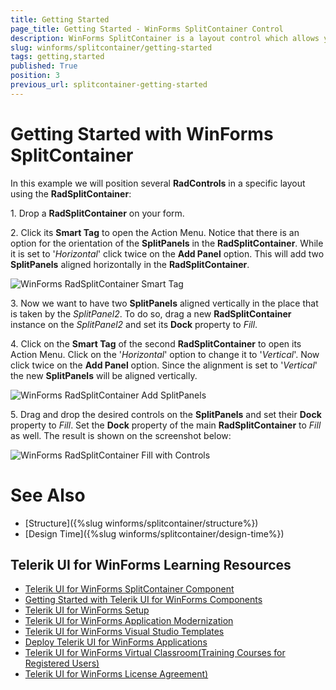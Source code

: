 ```yaml
---
title: Getting Started
page_title: Getting Started - WinForms SplitContainer Control
description: WinForms SplitContainer is a layout control which allows you to add many container panels to a form, separated by splitter(s).
slug: winforms/splitcontainer/getting-started
tags: getting,started
published: True
position: 3
previous_url: splitcontainer-getting-started
---
```


# Getting Started with WinForms SplitContainer

In this example we will position several **RadControls** in a specific layout using the **RadSplitContainer**:

1\. Drop a **RadSplitContainer** on your form.

2\. Click its **Smart Tag** to open the Action Menu. Notice that there is an option for the orientation of the **SplitPanels** in the **RadSplitContainer**. While it is set to '*Horizontal*' click twice on the **Add Panel** option. This will add two **SplitPanels** aligned horizontally in the **RadSplitContainer**.

![WinForms RadSplitContainer Smart Tag](images/splitcontainer-getting-started001.png)

3\. Now we want to have two **SplitPanels** aligned vertically in the place that is taken by the *SplitPanel2*. To do so, drag a new **RadSplitContainer** instance on the *SplitPanel2* and set its **Dock** property to *Fill*.

4\. Click on the **Smart Tag** of the second **RadSplitContainer** to open its Action Menu. Click on the '*Horizontal*' option to change it to '*Vertical*'. Now click twice on the **Add Panel** option. Since the alignment is set to '*Vertical*' the new **SplitPanels** will be aligned vertically.

![WinForms RadSplitContainer Add SplitPanels](images/splitcontainer-getting-started002.png)

5\. Drag and drop the desired controls on the **SplitPanels** and set their **Dock** property to *Fill*. Set the **Dock** property of the main **RadSplitContainer** to *Fill* as well. The result is shown on the screenshot below:

![WinForms RadSplitContainer Fill with Controls](images/splitcontainer-getting-started003.png)

# See Also

* [Structure]({%slug winforms/splitcontainer/structure%})	
* [Design Time]({%slug winforms/splitcontainer/design-time%})	

## Telerik UI for WinForms Learning Resources
* [Telerik UI for WinForms SplitContainer Component](https://www.telerik.com/products/winforms/splitcontainer.aspx)
* [Getting Started with Telerik UI for WinForms Components](https://docs.telerik.com/devtools/winforms/getting-started/first-steps)
* [Telerik UI for WinForms Setup](https://docs.telerik.com/devtools/winforms/installation-and-upgrades/installing-on-your-computer)
* [Telerik UI for WinForms Application Modernization](https://docs.telerik.com/devtools/winforms/winforms-converter/overview)
* [Telerik UI for WinForms Visual Studio Templates](https://docs.telerik.com/devtools/winforms/visual-studio-integration/visual-studio-templates)
* [Deploy Telerik UI for WinForms Applications](https://docs.telerik.com/devtools/winforms/deployment-and-distribution/application-deployment)
* [Telerik UI for WinForms Virtual Classroom(Training Courses for Registered Users)](https://learn.telerik.com/learn/course/external/view/elearning/17/telerik-ui-for-winforms)
* [Telerik UI for WinForms License Agreement)](https://www.telerik.com/purchase/license-agreement/winforms-dlw-s)

